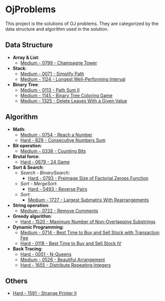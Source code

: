 # OjProblems

This project is the solutions of OJ problems.
They are categorized by the data structure and algorithm used in the solution.

## Data Structure

- **Array & List**:
  - [Medium - 0799 - Champagne Tower](.\LeetCode\Problem0799.cs)
- **Stack**:
  - [Medium - 0071 - Simplify Path](.\LeetCode\Problem0071.cs)
  - [Medium - 1124 - Longest Well-Performing Interval](.\LeetCode\Problem1124.cs)
- **Binary Tree**:
  - [Medium - 0113 - Path Sum II](.\LeetCode\Problem0113.cs)
  - [Medium - 1145 - Binary Tree Coloring Game](.\LeetCode\Problem1145.cs)
  - [Medium - 1325 - Delete Leaves With a Given Value](.\LeetCode\Problem1325.cs)

## Algorithm

- **Math**:
  - [Medium - 0754 - Reach a Number](.\LeetCode\Problem0754.cs)
  - [Hard - 829 - Consecutive Numbers Sum](.\LeetCode\Problem0829.cs)
- **Bit operation**:
  - [Medium - 0338 - Counting Bits](.\LeetCode\Problem0338.cs)
- **Brutal force**:
  - [Hard - 0679 - 24 Game](.\LeetCode\Problem0679.cs)
- **Sort & Search**:
  - *Search - BinarySearch*:
    - [Hard - 0793 - Preimage Size of Factorial Zeroes Function](.\LeetCode\Problem0793.cs)
  - *Sort - MergeSort*:
    - [Hard - 0493 - Reverse Pairs](.\LeetCode\Problem0493.cs)
  - *Sort*:
    - [Medium - 1727 - Largest Submatrix With Rearrangements](.\LeetCode\Problem1727.cs)
- **String operation**:
  - [Medium - 0722 - Remove Comments](.\LeetCode\Problem0722.cs)
- **Greedy algorithm**:
  - [Hard - 1520 - Maximum Number of Non-Overlapping Substrings](.\LeetCode\Problem1520.cs)
- **Dynamic Programming**:
  - [Medium - 0714 - Best Time to Buy and Sell Stock with Transaction Fee](.\LeetCode\Problem0714.cs)
  - [Hard - 0118 - Best Time to Buy and Sell Stock IV](.\LeetCode\Problem0188.cs)
- **Back Tracing**:
  - [Hard - 0051 - N-Queens](.\LeetCode\Problem0051.cs)
  - [Medium - 0526 - Beautiful Arrangement](.\LeetCode\Problem0526.cs)
  - [Hard - 1655 - Distribute Repeating Integers](.\LeetCode\Problem1655.cs)

## Others

- [Hard - 1591 - Strange Printer II](.\LeetCode\Problem1591.cs)